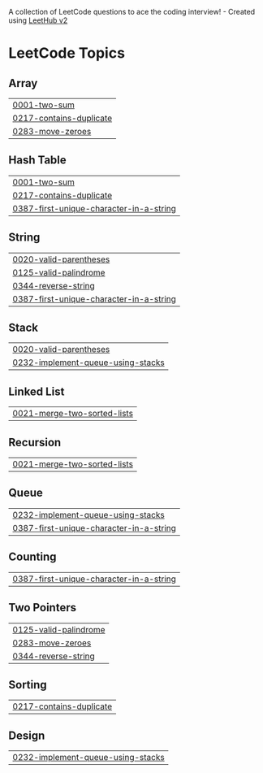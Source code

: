 A collection of LeetCode questions to ace the coding interview! - Created using [LeetHub v2](https://github.com/arunbhardwaj/LeetHub-2.0)
<!---LeetCode Topics Start-->
# LeetCode Topics
## Array
|  |
| ------- |
| [0001-two-sum](https://github.com/Ramdas-Nalawade/LeetCode/tree/master/0001-two-sum) |
| [0217-contains-duplicate](https://github.com/Ramdas-Nalawade/LeetCode/tree/master/0217-contains-duplicate) |
| [0283-move-zeroes](https://github.com/Ramdas-Nalawade/LeetCode/tree/master/0283-move-zeroes) |
## Hash Table
|  |
| ------- |
| [0001-two-sum](https://github.com/Ramdas-Nalawade/LeetCode/tree/master/0001-two-sum) |
| [0217-contains-duplicate](https://github.com/Ramdas-Nalawade/LeetCode/tree/master/0217-contains-duplicate) |
| [0387-first-unique-character-in-a-string](https://github.com/Ramdas-Nalawade/LeetCode/tree/master/0387-first-unique-character-in-a-string) |
## String
|  |
| ------- |
| [0020-valid-parentheses](https://github.com/Ramdas-Nalawade/LeetCode/tree/master/0020-valid-parentheses) |
| [0125-valid-palindrome](https://github.com/Ramdas-Nalawade/LeetCode/tree/master/0125-valid-palindrome) |
| [0344-reverse-string](https://github.com/Ramdas-Nalawade/LeetCode/tree/master/0344-reverse-string) |
| [0387-first-unique-character-in-a-string](https://github.com/Ramdas-Nalawade/LeetCode/tree/master/0387-first-unique-character-in-a-string) |
## Stack
|  |
| ------- |
| [0020-valid-parentheses](https://github.com/Ramdas-Nalawade/LeetCode/tree/master/0020-valid-parentheses) |
| [0232-implement-queue-using-stacks](https://github.com/Ramdas-Nalawade/LeetCode/tree/master/0232-implement-queue-using-stacks) |
## Linked List
|  |
| ------- |
| [0021-merge-two-sorted-lists](https://github.com/Ramdas-Nalawade/LeetCode/tree/master/0021-merge-two-sorted-lists) |
## Recursion
|  |
| ------- |
| [0021-merge-two-sorted-lists](https://github.com/Ramdas-Nalawade/LeetCode/tree/master/0021-merge-two-sorted-lists) |
## Queue
|  |
| ------- |
| [0232-implement-queue-using-stacks](https://github.com/Ramdas-Nalawade/LeetCode/tree/master/0232-implement-queue-using-stacks) |
| [0387-first-unique-character-in-a-string](https://github.com/Ramdas-Nalawade/LeetCode/tree/master/0387-first-unique-character-in-a-string) |
## Counting
|  |
| ------- |
| [0387-first-unique-character-in-a-string](https://github.com/Ramdas-Nalawade/LeetCode/tree/master/0387-first-unique-character-in-a-string) |
## Two Pointers
|  |
| ------- |
| [0125-valid-palindrome](https://github.com/Ramdas-Nalawade/LeetCode/tree/master/0125-valid-palindrome) |
| [0283-move-zeroes](https://github.com/Ramdas-Nalawade/LeetCode/tree/master/0283-move-zeroes) |
| [0344-reverse-string](https://github.com/Ramdas-Nalawade/LeetCode/tree/master/0344-reverse-string) |
## Sorting
|  |
| ------- |
| [0217-contains-duplicate](https://github.com/Ramdas-Nalawade/LeetCode/tree/master/0217-contains-duplicate) |
## Design
|  |
| ------- |
| [0232-implement-queue-using-stacks](https://github.com/Ramdas-Nalawade/LeetCode/tree/master/0232-implement-queue-using-stacks) |
<!---LeetCode Topics End-->